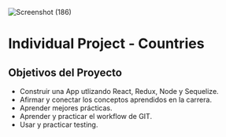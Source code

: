 
![Screenshot (186)](https://user-images.githubusercontent.com/77625247/127350237-a4862931-119d-4805-9b7a-677fe406fa99.png)

# Individual Project - Countries

## Objetivos del Proyecto

- Construir una App utlizando React, Redux, Node y Sequelize.
- Afirmar y conectar los conceptos aprendidos en la carrera.
- Aprender mejores prácticas.
- Aprender y practicar el workflow de GIT.
- Usar y practicar testing.


